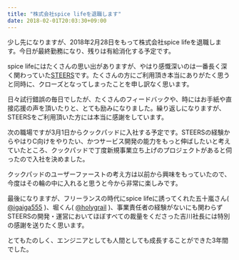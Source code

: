 ```yaml
---
title: "株式会社spice lifeを退職します"
date: 2018-02-01T20:03:30+09:00
---
```


少し先になりますが、2018年2月28日をもって株式会社spice lifeを退職します。今日が最終勤務になり、残りは有給消化する予定です。

spice lifeにはたくさんの思い出がありますが、やはり感慨深いのは一番長く深く関わっていた[STEERS](https://steers.jp/)です。たくさんの方にご利用頂き本当にありがたく思うと同時に、クローズとなってしまったことを申し訳なく思います。

日々試行錯誤の毎日でしたが、たくさんのフィードバックや、時にはお手紙や直接応援の声を頂いたりと、とても励みになりました。繰り返しになりますが、STEERSをご利用頂いた方には本当に感謝をしています。

次の職場ですが3月1日からクックパッドに入社する予定です。STEERSの経験からやはりC向けをやりたい、かつサービス開発の能力をもっと伸ばしたいと考えていたところ、クックパッドで丁度新規事業立ち上げのプロジェクトがあると伺ったので入社を決めました。

クックパッドのユーザーファーストの考え方は以前から興味をもっていたので、今度はその輪の中に入れると思うと今から非常に楽しみです。

最後になりますが、フリーランスの時代にspice lifeに誘ってくれた五十嵐さん( [@igaiga555](https://twitter.com/igaiga555) )、堀くん( [@holygrail](https://twitter.com/holygrail) )、事業責任者の経験がないにも関わらずSTEERSの開発・運営においてほぼすべての裁量をくださった吉川社長には特別の感謝を送りたく思います。

とてもたのしく、エンジニアとしても人間としても成長することができた3年間でした。

